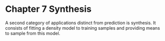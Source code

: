 # Chapter 7 Synthesis

A second category of applications distinct from prediction is synthesis. It consists of fitting a density model to training samples and providing means to sample from this model.